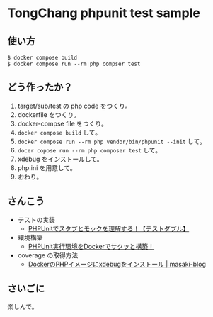 # TongChang phpunit test sample

## 使い方

```{bash}
$ docker compose build
$ docker compose run --rm php compser test
```

## どう作ったか？

1. target/sub/test の php code をつくり。
2. dockerfile をつくり。
3. docker-compse file をつくり。
4. `docker compose build` して。
5. `docker compose run --rm php vendor/bin/phpunit --init` して。
6. `docer copose run --rm php composer test` して。
7. xdebug をインストールして。
8. php.ini を用意して。
9. おわり。

## さんこう

- テストの実装
  - [PHPUnitでスタブとモックを理解する！【テストダブル】](https://zenn.dev/shun57/articles/1fd956346c4381)
- 環境構築
  - [PHPUnit実行環境をDockerでサクッと構築！](https://zenn.dev/shun57/articles/4b2cbf33255de4)
- coverage の取得方法
  - [DockerのPHPイメージにxdebugをインストール | masaki-blog](https://masaki-blog.net/docker-xdebug)

## さいごに

楽しんで。
